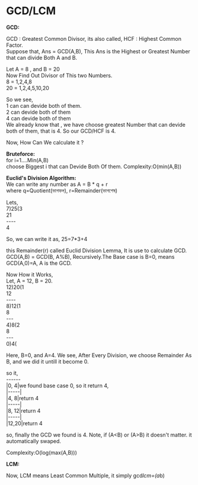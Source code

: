 # GCD/LCM

**GCD:**

GCD : Greatest Common Divisor, its also called, HCF : Highest Common Factor.\
Suppose that, Ans = GCD(A,B), This Ans is the Highest or Greatest Number that can divide Both A and B.

Let A = 8 , and B = 20\
Now Find Out Divisor of This two Numbers.\
8 = 1,2,4,8 \
20 = 1,2,4,5,10,20

So we see,\
1 can can devide both of them.\
2 can devide both of them\
4 can devide both of them\
We already know that , we have choose greatest Number that can devide both of them, that is 4. So our GCD/HCF is 4.

Now, How Can We calculate it ?

**Bruteforce:**\
 for i=1....Min(A,B)\
  choose Biggest i that can Devide Both Of them.
Complexity:O(min(A,B))

**Euclid's Division Algorithm:**\
We can write any number as A = B * q + r\
where q=Quotient(ভাগফল), r=Remainder(ভাগশেষ)

Lets,\
7)25(3\
  21 \
 ----\
  4
  
So, we can write it as, 25=7*3+4

this Remainder(r) called Euclid Division Lemma, It is use to calculate GCD.\
GCD(A,B) = GCD(B, A%B), Recursively.The Base case is B=0, means GCD(A,0)=A, A is the GCD.

Now How it Works,\
Let, A = 12, B = 20.\
12)20(1\
   12\
   ----\
   8)12(1\
      8\
     ---\
      4)8(2\
        8\
       ---\
        0)4(
        
Here, B=0, and A=4. We see, After Every Division, we choose Remainder As B, and we did it untill it become 0.

so it,\
------\
|0,  4|we found base case 0, so it return 4,\
|-----|\
|4,  8|return 4\
|-----|\
|8, 12|return 4\
|-----|\
|12,20|return 4

so, finally the GCD we found is 4. Note, if (A<B) or (A>B) it doesn't matter. it automatically swaped.

Complexity:O(log(max(A,B)))


**LCM:**

Now, LCM means Least Common Multiple, it simply gcd*lcm=(a*b)
